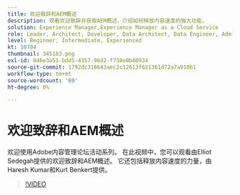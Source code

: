 ```yaml
---
title: 欢迎致辞和AEM概述
description: 观看欢迎致辞并获取AEM概述，介绍如何释放内容速度的强大功能，
solution: Experience Manager,Experience Manager as a Cloud Service
role: Leader, Architect, Developer, Data Architect, Data Engineer, Admin, User
level: Beginner, Intermediate, Experienced
kt: 10784
thumbnail: 345183.png
exl-id: 046e3a51-bdd5-4357-96d2-f738e0b40934
source-git-commit: 1792dc318643aec2c12613f621361d72a7a918b1
workflow-type: tm+mt
source-wordcount: '69'
ht-degree: 0%

---
```


# 欢迎致辞和AEM概述

欢迎使用Adobe内容管理论坛活动系列。 在此视频中，您可以观看由Elliot Sedegah提供的欢迎致辞和AEM概述。 它还包括释放内容速度的力量，由Haresh Kumar和Kurt Benkert提供。

>[!VIDEO](https://video.tv.adobe.com/v/345183/?quality=12&learn=on)
